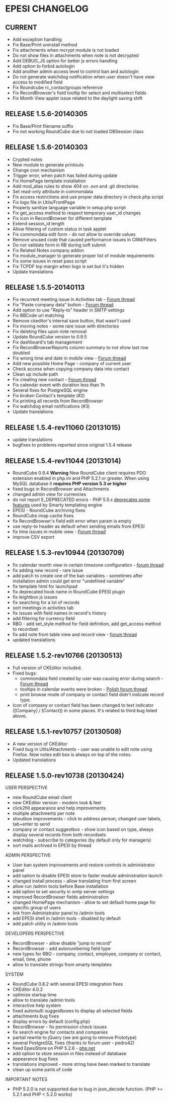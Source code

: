 EPESI CHANGELOG
===============

CURRENT
-------

- Add exception handling
- Fix Base/Print uninstall method
- Fix attachments when mcrypt module is not loaded
- Do not show files in attachments when note is not decrypted
- Add DEBUG_JS option for better js errors handling
- Add option to forbid autologin
- Add another admin access level to control ban and autologin
- Do not generate watchdog notification when user doesn't have view access to modified field
- Fix Roundcube rc_contactgroups reference
- Fix RecordBrowser's field tooltip for select and multiselect fields
- Fix Month View applet issue related to the daylight saving shift

RELEASE 1.5.6-20140305
-------

- Fix Base/Print filename suffix
- Fix not working RoundCube due to not loaded DBSession class

RELEASE 1.5.6-20140303
----------------------

- Crypted notes
- New module to generate printouts
- Change cron mechanism
- Trigger error, when patch has failed during update
- Fix HomePage template installation
- Add mod_alias rules to show 404 on .svn and .git directories
- Set read-only attribute in commondata
- Fix access restrictions and use proper data directory in check.php script
- Fix logo file in Utils/FrontPage
- Properly sanitize language variable in setup.php script
- Fix get_access method to respect temporary user_id changes
- Fix icon in RecordBrowser for different template
- Extend session_id length
- Allow filtering of custom status in task applet
- Fix commondata edit form - do not allow to override values
- Remove unused code that caused performance issues in CRM/Filters
- Do not validate form in RB during soft submit
- Fix Related Notes company addon
- Fix module_manager to generate proper list of module requirements
- Fix some issues in reset pass script
- Fix TCPDF top margin when logo is set but it's hidden
- Update translations

RELEASE 1.5.5-20140113
----------------------
- Fix recurrent meeting issue in Activities tab - [Forum thread](http://forum.epesibim.com/viewtopic.php?f=6&t=2023)
- Fix "Paste company data" button - [Forum thread](http://forum.epesibim.com/viewtopic.php?f=6&t=2026)
- Add option to use "Reply-to" header in SMTP settings
- Fix BBCode url matching
- Remove ckeditor's internal save button, that wasn't used
- Fix moving notes - some rare issue with directories
- Fix deleting files upon note removal
- Update RoundCube version to 0.9.5
- Fix dashboard's tab management
- Fix RecordBrowserReports column summary to not show last row doubled
- Fix wrong time and date in mobile view - [Forum thread](http://forum.epesibim.com/viewtopic.php?f=6&t=1925)
- Add new possible Home Page - company of current user
- Check access when copying company data into contact
- Clean up include path
- Fix creating new contact - [Forum thread](http://forum.epesibim.com/viewtopic.php?f=6&t=2082)
- Fix calendar event with duration less than 1h
- Several fixes for PostgreSQL engine
- Fix broken Contact's template (#2)
- Fix printing all records from RecordBrowser
- Fix watchdog email notifications (#3)
- Update translations

RELEASE 1.5.4-rev11060 (20131015)
---------------------------------
- update translations
- bugfixes to problems reported since original 1.5.4 release

RELEASE 1.5.4-rev11044 (20131014)
---------------------------------
- RoundCube 0.9.4
    **Warning** New RoundCube client requires PDO extension enabled in php.ini and PHP 5.2.1 or greater. When using MySQL database it **requires PHP version 5.3 or higher**
- fixed bugs in RecordBrowser and Attachments
- changed admin view for currencies
- do not report E_DEPRECATED errors - PHP 5.5.x [deprecates some features](http://php.net/manual/en/migration55.deprecated.php) used by Smarty templating engine
- EPESI - RoundCube archiving fixes
- RoundCube imap cache fixes
- fix RecordBrowser's field edit error when param is empty
- use reply-to header as default when sending emails from EPESI
- fix time issues in mobile view - [Forum thread](http://forum.epesibim.com/viewtopic.php?f=6&t=1925#p7132)
- improve CSV export

RELEASE 1.5.3-rev10944 (20130709)
---------------------------------
- fix calendar month view in certain timezone configuration - [forum thread](http://forum.epesibim.com/viewtopic.php?f=6&t=1523&p=5959#p5959)
- fix adding new record - rare issue
- add patch to create one of the ban variables - sometimes after installation admin could get error "undefined variable"
- fix template html for launchpad
- fix deprecated hook name in RoundCube EPESI plugin
- fix leightbox js issues
- fix searching for a lot of records
- sort meetings in activities tab
- fix issues with field names in record's history
- add filtering for currency field
- RBO - add set_style method for field definition, add get_access method to recordset
- fix add note from table view and record view - [forum thread](http://forum.epesibim.com/viewtopic.php?f=6&t=1760)
- updated translations

RELEASE 1.5.2-rev10766 (20130513)
---------------------------------
- Full version of CKEditor included.
- Fixed bugs:
    - commondata field created by user was causing error during search - [Forum thread](http://forum.epesibim.com/viewtopic.php?f=6&t=1678)
    - tooltips in calendar events were broken - [Polish forum thread](http://forum.epesibim.com/viewtopic.php?f=25&t=1685)
    - print browse mode of company or contact field didn't indicate record type.
- Icon of company or contact field has been changed to text indicator ([Company] / [Contact]) in some places. It's related to third bug listed above.

RELEASE 1.5.1-rev10757 (20130508)
---------------------------------
- A new version of CKEditor
- Fixed bug in Utils/Attachments - user was unable to edit note using Firefox.
    Now notes edit box is always on top of the notes.
- Updated translations

RELEASE 1.5.0-rev10738 (20130424)
-------------------------------
USER PERSPECTIVE
- new RoundCube email client
- new CKEditor version - modern look & feel
- click2fill appearance and help improvements
- multiple attachments per note
- shoutbox improvements - click to address person, changed user labels, tab+enter to send
- company or contact suggestbox - show icon based on type, always display several records from both recordsets
- watchdog - subscribe to categories (by default only for managers)
- sort mails archived in EPESI by thread

ADMIN PERSPECTIVE
- User ban system improvements and restore controls in administrator panel
- add option to disable EPESI store to faster module administration launch
- changed install process - allow translating from first screen
- allow run /admin tools before Base installation
- add option to set security in smtp server settings
- improved RecordBrowser fields administration
- changed HomePage mechanism - allow to set default home page for specific group of users
- link from Administrator panel to /admin tools
- add EPESI shell in /admin tools - disabled by default
- add patch utility in /admin tools

DEVELOPERS PERSPECTIVE
- RecordBrowser - allow disable "jump to record"
- RecordBrowser - add autonumbering field type
- new types for RBO - company, contact, employee, company or contact, email, time, phone
- allow to translate strings from smarty templates

SYSTEM
- RoundCube 0.8.2 with several EPESI integration fixes
- CKEditor 4.0.2
- optimize startup time
- allow to translate /admin tools
- interactive help system
- fixed automulti suggestboxes to display all selected fields
- attachments bug fixes
- display errors by default (config.php)
- RecordBrowser - fix permission check issues
- fix search engine for contacts and companies
- partial rewrite to jQuery (we are going to remove Prototype)
- several PostgreSQL fixes (thanks to forum user - pedro42)
- fixed EpesiStore on PHP 5.2.6 - [php.net](https://bugs.php.net/bug.php?id=45028)
- add option to store session in files instead of database
- appearance bug fixes
- translations improved - more string have been marked to translate
- clean up some parts of code

IMPORTANT NOTES
- PHP 5.2.0 is not supported due to bug in json_decode function. (PHP >= 5.2.1 and PHP < 5.2.0 works)